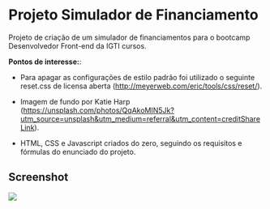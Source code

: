 # Projeto Simulador de Financiamento
Projeto de criação de um simulador de financiamentos para o bootcamp Desenvolvedor Front-end da IGTI cursos.

**Pontos de interesse:**: 

- Para apagar as configurações de estilo padrão foi utilizado o seguinte reset.css de licensa aberta (http://meyerweb.com/eric/tools/css/reset/).

- Imagem de fundo por Katie Harp (https://unsplash.com/photos/QqAkoMIN5Jk?utm_source=unsplash&utm_medium=referral&utm_content=creditShareLink).

- HTML, CSS e Javascript criados do zero, seguindo os requisitos e fórmulas do enunciado do projeto.

## Screenshot
![](https://user-images.githubusercontent.com/79882701/118047101-a4e29380-b350-11eb-8bfb-785e6274fd14.png)
